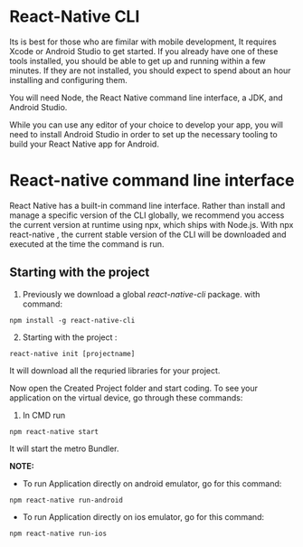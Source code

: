 # React-Native CLI

Its is best for those who are fimilar with mobile development, It requires Xcode or Android Studio to get started. If you already have one of these tools installed, you should be able to get up and running within a few minutes. If they are not installed, you should expect to spend about an hour installing and configuring them.

You will need Node, the React Native command line interface, a JDK, and Android Studio.

While you can use any editor of your choice to develop your app, you will need to install Android Studio in order to set up the necessary tooling to build your React Native app for Android.

# React-native command line interface

React Native has a built-in command line interface. Rather than install and manage a specific version of the CLI globally, we recommend you access the current version at runtime using npx, which ships with Node.js. With npx react-native <command>, the current stable version of the CLI will be downloaded and executed at the time the command is run.

## Starting with the project

1. Previously we download a global _react-native-cli_ package. with command:

`npm install -g react-native-cli`

2. Starting with the project :

`react-native init [projectname]`

It will download all the requried libraries for your project.

Now open the Created Project folder and start coding.
To see your application on the virtual device, go through these commands:

1. In CMD run

`npm react-native start`

It will start the metro Bundler.

**NOTE:**

- To run Application directly on android emulator, go for this command:

`npm react-native run-android`

- To run Application directly on ios emulator, go for this command:

`npm react-native run-ios`
